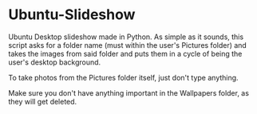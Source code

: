# Ubuntu-Slideshow
Ubuntu Desktop slideshow made in Python. As simple as it sounds, this script asks for a folder name (must within the user's Pictures folder) and takes the images from said folder and puts them in a cycle of being the user's desktop background.

To take photos from the Pictures folder itself, just don't type anything.

Make sure you don't have anything important in the Wallpapers folder, as they will get deleted.